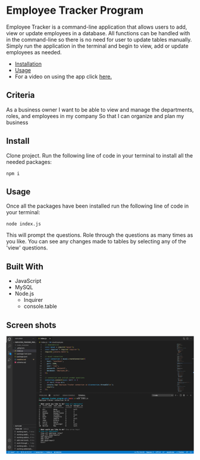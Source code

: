 # Employee Tracker Program

Employee Tracker is a command-line application that allows users to add, view  or update employees in a database. All functions can be handled with in the command-line so there is no need for user to update tables manually. Simply run the application in the terminal and begin to view, add or update employees as needed. 

  * [Installation](#install)
  * [Usage](#usage)
  * For a video on using the app click [here.]()



## Criteria

As a business owner
I want to be able to view and manage the departments, roles, and employees in my company
So that I can organize and plan my business


## Install

Clone project.
Run the following line of code in your terminal to install all the needed packages: 
```
npm i
```


## Usage

Once all the packages have been installed run the following line of code in your terminal: 
```
node index.js 
```
This will prompt the questions. Role through the questions as many times as you like. You can see any changes made to tables by selecting any of the 'view' questions.


## Built With

- JavaScript
- MySQL
- Node.js
  - Inquirer
  - console.table

## Screen shots

![Shot-1](images/table-shot.png)
